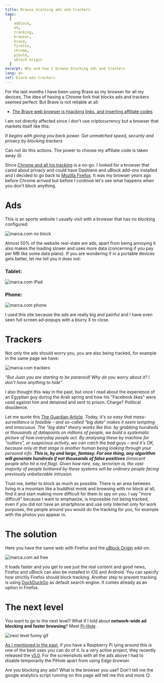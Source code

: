 ```yaml
---
title: Browse blocking ads and trackers
tags:
  [
    adblock,
    ad,
    tracking,
    browser,
    brave,
    firefox,
    chrome,
    pihole,
    ublock origin
  ]
excerpt: Why and how I browse blocking ads and trackers
lang: en
ref: block-ads-trackers
---
```


For the last months I have been using Brave as my browser for all my devices. The idea of having a Chrome fork that blocks ads and trackers seemed perfect. But Brave is not reliable at all:
- [The Brave web browser is hijacking links, and inserting affiliate codes](https://davidgerard.co.uk/blockchain/2020/06/06/the-brave-web-browser-is-hijacking-links-and-inserting-affiliate-codes/)

I am not directly affected since I don't use criptocurrency but a browser that markets itself like this: 

*It begins with giving you back power. Get unmatched speed, security and privacy by blocking trackers* 

Can not do this actions. The power to choose my affiliate code is taken away :unamused:.

Since [Chrome and all his tracking](https://clark.com/technology/google-chrome-do-not-track/) is a no-go. I looked for a browser that cared about privacy and could have Dashlane and uBlock add-ons installed and I decided to go back to [Mozilla Firefox](https://www.mozilla.org/es-ES/firefox). It was my browser years ago before Chrome arrived but before I continue let's see what happens when you don't block anything. 

# Ads

This is an sports website I usually visit with a browser that has no blocking configured:

![marca.com no block](../images/marca_browser.png)

Almost 50% of the website real-state are ads, apart from being annoying it also makes the loading slower and uses more data (concerning if you pay per MB like some data plans). If you are wondering if in a portable devices gets better, let me tell you it does not:

### Tablet:

![marca.com iPad](../images/marca_ipad.png)

### Phone:

![marca.com phone](../images/marca_phone.png)

I used this site because the ads are really big and painful and I have even seen full screen ad-popups with a blurry X to close.

# Trackers

Not only the ads should worry you, you are also being tracked, for example in the same page we have:

![marca.com trackers](../images/trackers.png)

*"But Juan you are starting to be paranoid! Why do you worry about it? I don't have anything to hide"*. 

I also thought this way in the past, but once I read about the experience of an Egyptian guy during the Arab spring and how his "Facebook likes" were used against him and detained and sent to prison. Charge? Political dissidence. 

Let me quote this [The Guardian Article](https://www.theguardian.com/commentisfree/2013/feb/11/riot-software-tracked-online-social-networks). *Today, it's so easy that mass-surveillance is feasible – and so-called "big data" makes it seem tempting and innocuous.
The "big data" theory works like this: by grabbing hundreds or thousands of datapoints on millions of people, we build a systematic picture of how everyday people act. By analysing these by machine for "outliers", or suspicious activity, we can catch the bad guys – and it's OK, because only at that stage is another human being looking through your personal info.
**This is, by and large, fantasy. For one thing, any algorithm will generate hundreds if not thousands of false positives** (innocent people who hit a red flag). Given how rare, say, terrorism is, the vast majority of people bothered by these systems will be ordinary people facing previously unbelievable intrusion.*

Trust me, better to block as much as possible. There is an area between living in a mountain like a buddhist monk and browsing with no block at all, find it and start making more difficult for them to spy on you. I say "more difficult" because I want to emphasize, is impossible not being tracked, even if you did not have an smartphone and use only Internet only for work purposes, the people around you would do the tracking for you, for example with the photos you appear in.

# The solution

Here you have the same web with Firefox and the [uBlock Origin](https://addons.mozilla.org/en-US/firefox/addon/ublock-origin/) add-on.

![marca.com ad free](../images/marca_adfree.png)

It loads faster and you get to see just the real content and good news, Firefox and uBlock can also be installed in iOS and Android. You can specify how strictily Firefox should block tracking. Another step to prevent tracking is using [DuckDuckGo](https://duckduckgo.com/) as default search engine. It comes already as an option in Firefox.

# The next level

You want to go to the next level? What if I told about **network-wide ad blocking and faster browsing**? Meet [Pi-Hole](https://pi-hole.net/) .

![next level funny gif](https://media.giphy.com/media/f9Rrghj6TDckb5nZZR/giphy.gif)

[As I mentioned in the past](https://juan.pallares.me/raspberry-pi-hole-vpn/), if you have a Raspberry Pi lying around this is one of the best uses you can do of it. Is a very active project, they recently released the [v5.0](https://pi-hole.net/2020/05/10/pi-hole-v5-0-is-here/). For the screenshots with all the ads above I had to disable temporarily the PiHole apart from using Edge browser.

Are you blocking any ads? What is the browser you use? Don't tell me the google analytics script running on this page will tell me this and more :smirk:.
